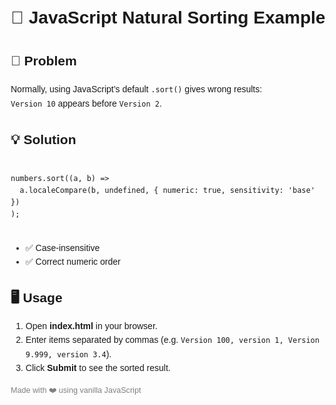<!DOCTYPE html>
<html lang="en">
<head>
  <meta charset="UTF-8">
  <title>JavaScript Natural Sorting</title>
  <meta name="viewport" content="width=device-width, initial-scale=1.0">
</head>
<body style="font-family: Arial, sans-serif; line-height:1.6; margin: 20px;">

  <h1>📌 JavaScript Natural Sorting Example</h1>


  <h2>🚀 Problem</h2>
  <p>
    Normally, using JavaScript’s default <code>.sort()</code> gives wrong results:  
    <br><code>Version 10</code> appears before <code>Version 2</code>.
  </p>

  <h2>💡 Solution</h2>
  <pre><code>
numbers.sort((a, b) =>
  a.localeCompare(b, undefined, { numeric: true, sensitivity: 'base' })
);
  </code></pre>
  <ul>
    <li>✅ Case-insensitive</li>
    <li>✅ Correct numeric order</li>
  </ul>

  <h2>🖥️ Usage</h2>
  <ol>
    <li>Open <strong>index.html</strong> in your browser.</li>
    <li>Enter items separated by commas (e.g. <code>Version 100, version 1, Version 9.999, version 3.4</code>).</li>
    <li>Click <strong>Submit</strong> to see the sorted result.</li>
  </ol>

 
  <p style="font-size:0.9em; color:gray;">Made with ❤️ using vanilla JavaScript</p>

</body>
</html>
